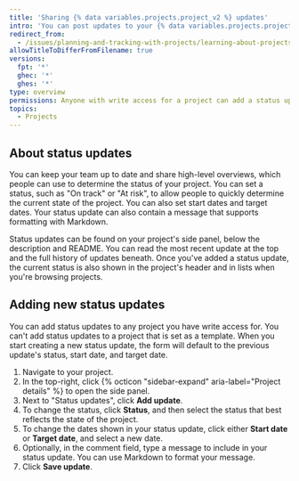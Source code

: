 ```yaml
---
title: 'Sharing {% data variables.projects.project_v2 %} updates'
intro: 'You can post updates to your {% data variables.projects.projects_v2 %} that share the current status, start date, and target date of the {% data variables.projects.project_v2 %} itself.'
redirect_from:
  - /issues/planning-and-tracking-with-projects/learning-about-projects/sharing-project-updates
allowTitleToDifferFromFilename: true
versions:
  fpt: '*'
  ghec: '*'
  ghes: '*'
type: overview
permissions: Anyone with write access for a project can add a status update. Anyone with read access for a project can view status updates and subscribe.
topics:
  - Projects
---
```


## About status updates

You can keep your team up to date and share high-level overviews, which people can use to determine the status of your project. You can set a status, such as "On track" or "At risk", to allow people to quickly determine the current state of the project. You can also set start dates and target dates. Your status update can also contain a message that supports formatting with Markdown.

Status updates can be found on your project's side panel, below the description and README. You can read the most recent update at the top and the full history of updates beneath. Once you've added a status update, the current status is also shown in the project's header and in lists when you're browsing projects.

## Adding new status updates

You can add status updates to any project you have write access for. You can't add status updates to a project that is set as a template. When you start creating a new status update, the form will default to the previous update's status, start date, and target date.

1. Navigate to your project.
1. In the top-right, click {% octicon "sidebar-expand" aria-label="Project details" %} to open the side panel.
1. Next to "Status updates", click **Add update**.
1. To change the status, click **Status**, and then select the status that best reflects the state of the project.
1. To change the dates shown in your status update, click either **Start date** or **Target date**, and select a new date.
1. Optionally, in the comment field, type a message to include in your status update. You can use Markdown to format your message.
1. Click **Save update**.
